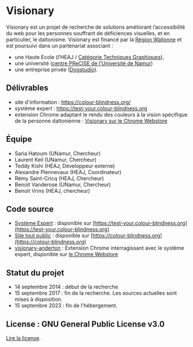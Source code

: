 # Visionary
Visionary est un projet de recherche de solutions améliorant l’accessibilité du web pour les personnes souffrant de déficiences visuelles, et en particulier, le daltonisme. 
 Visionary est financé par la [Région Wallonne](http://www.wallonie.be/) et est poursuivi dans un partenariat associant :
 
 - une Haute Ecole (l’HEAJ / [Catégorie Techniques Graphiques](https://heaj.be/fr/category/infographie/)), 
 - une université ([centre PReCISE de l’Université de Namur](https://www.unamur.be/en/precise/))
 - une entreprise privée ([Dogstudio](https://www.dogstudio.co/)). 
 
## Délivrables
 
 - site d'information : https://colour-blindness.org/
 - système expert : https://test-your.colour-blindness.org
 - extension Chrome adaptant le rendu des couleurs à la vision spécifique de la personne daltonienne : [Visionary sur le Chrome Webstore](https://chrome.google.com/webstore/detail/anderton-extension/mfbankjnjihmegefabaehpocgdjhfhca)

## Équipe
- Saria Hatoum (UNamur, Chercheur)
- Laurent Keil (UNamur, Chercheur)
- Teddy Kishi (HEAJ, Développeur externe)
- Alexandre Plennevaux (HEAJ, Coordinateur)
- Rémy Saint-Cricq (HEAJ, Chercheur)
- Benoit Vanderose (UNamur, Chercheur)
- Benoit Vrins (HEAJ, chercheur)

## Code source
- [Système Expert](./test-your.colour-blindness.org) : disponible sur [https://test-your.colour-blindness.org](https://test-your.colour-blindness.org)
- [Site tout public](https://github.com/visionary-be/visionary-website) : disponible sur [https://colour-blindness.org](https://colour-blindness.org)
- [visionary-anderton](https://github.com/visionary-be/visionary-anderton) : Extension Chrome interragissant avec le système expert, disponible sur [le Chrome Webstore](https://chrome.google.com/webstore/detail/anderton-extension/mfbankjnjihmegefabaehpocgdjhfhca)

## Statut du projet
- 14 septembre 2014 : début de la recherche
- 15 septembre 2017 : fin de la recherche. Les sources actuelles sont mises à disposition.
- 15 septembre 2023 : fin de l'hébergement.

## License : GNU General Public License v3.0
[Lire la license](./COPYING).